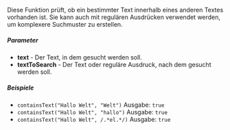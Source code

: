 Diese Funktion prüft, ob ein bestimmter Text innerhalb eines anderen Textes vorhanden ist. Sie kann auch mit regulären Ausdrücken verwendet werden, um komplexere Suchmuster zu erstellen.

##### Parameter
* **text** - Der Text, in dem gesucht werden soll.
* **textToSearch** - Der Text oder reguläre Ausdruck, nach dem gesucht werden soll.

##### Beispiele
* `containsText("Hallo Welt", "Welt")` Ausgabe: `true`
* `containsText("Hallo Welt", "hallo")` Ausgabe: `true`
* `containsText("Hallo Welt", /.*el.*/)` Ausgabe: `true`
